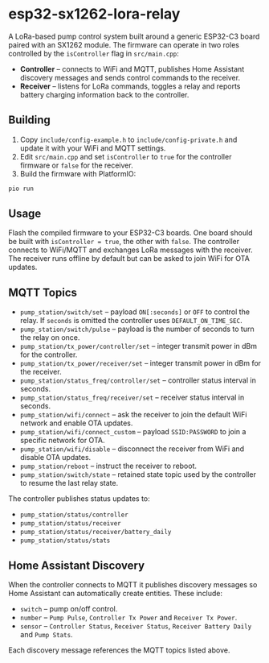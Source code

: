 # esp32-sx1262-lora-relay

A LoRa-based pump control system built around a generic ESP32-C3 board paired with an SX1262 module. The firmware can operate in two roles controlled by the `isController` flag in `src/main.cpp`:

- **Controller** – connects to WiFi and MQTT, publishes Home Assistant discovery messages and sends control commands to the receiver.
- **Receiver** – listens for LoRa commands, toggles a relay and reports battery charging information back to the controller.

## Building

1. Copy `include/config-example.h` to `include/config-private.h` and update it with your WiFi and MQTT settings.
2. Edit `src/main.cpp` and set `isController` to `true` for the controller firmware or `false` for the receiver.
3. Build the firmware with PlatformIO:

```bash
pio run
```

## Usage

Flash the compiled firmware to your ESP32-C3 boards. One board should be built with `isController = true`, the other with `false`. The controller connects to WiFi/MQTT and exchanges LoRa messages with the receiver. The receiver runs offline by default but can be asked to join WiFi for OTA updates.

## MQTT Topics

- `pump_station/switch/set` – payload `ON[:seconds]` or `OFF` to control the relay. If `seconds` is omitted the controller uses `DEFAULT_ON_TIME_SEC`.
- `pump_station/switch/pulse` – payload is the number of seconds to turn the relay on once.
- `pump_station/tx_power/controller/set` – integer transmit power in dBm for the controller.
- `pump_station/tx_power/receiver/set` – integer transmit power in dBm for the receiver.
- `pump_station/status_freq/controller/set` – controller status interval in seconds.
- `pump_station/status_freq/receiver/set` – receiver status interval in seconds.
- `pump_station/wifi/connect` – ask the receiver to join the default WiFi network and enable OTA updates.
- `pump_station/wifi/connect_custom` – payload `SSID:PASSWORD` to join a specific network for OTA.
- `pump_station/wifi/disable` – disconnect the receiver from WiFi and disable OTA updates.
- `pump_station/reboot` – instruct the receiver to reboot.
- `pump_station/switch/state` – retained state topic used by the controller to resume the last relay state.

The controller publishes status updates to:

- `pump_station/status/controller`
- `pump_station/status/receiver`
- `pump_station/status/receiver/battery_daily`
- `pump_station/status/stats`

## Home Assistant Discovery

When the controller connects to MQTT it publishes discovery messages so Home Assistant can automatically create entities. These include:

- `switch` – pump on/off control.
- `number` – `Pump Pulse`, `Controller Tx Power` and `Receiver Tx Power`.
- `sensor` – `Controller Status`, `Receiver Status`, `Receiver Battery Daily` and `Pump Stats`.

Each discovery message references the MQTT topics listed above.
